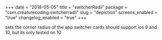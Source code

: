 +++
date = "2018-05-05"
title = "switcherRadii"
package = "com.creaturecoding.switcherradii"
slug = "depiction"
screens_enabled = "true"
changelog_enabled = "true"
+++

sets the corner radius of the app switcher cards
should support ios 9 and 10, but its only tested on 10